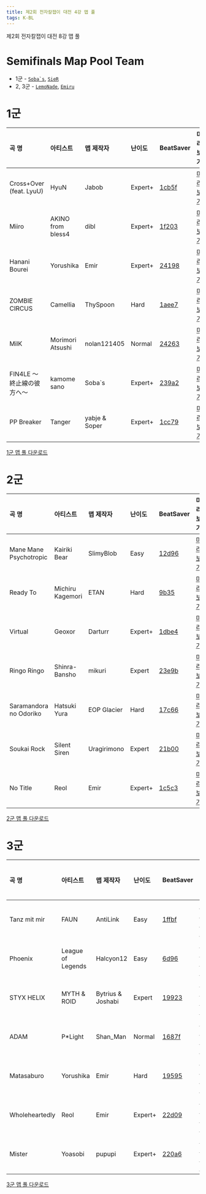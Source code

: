 ```yaml
---
title: 제2회 전자칼잽이 대전 4강 맵 풀
tags: K-BL
---
```


제2회 전자칼잽이 대전 8강 맵 풀

# Semifinals Map Pool Team

- 1군 - [``Soba`s``](https://beatsaver.com/profile/4286549), [`SieR`](https://scoresaber.com/u/76561198320985763)
- 2, 3군 - [`LemoNade`](https://scoresaber.com/u/76561198211726521), [`Emiru`](https://scoresaber.com/u/76561198355532572)

# 1군

곡 명 | 아티스트 | 맵 제작자 | 난이도 | BeatSaver | 미리보기
:---|:---|:---|:---|:---|:---|
Cross+Over (feat. LyuU) | HyuN | Jabob | Expert+ | [1cb5f](https://beatsaver.com/maps/1cb5f) | [미리보기](https://skystudioapps.com/bs-viewer/?id=1cb5f)
Miiro | AKINO from bless4 | dibl | Expert+ | [1f203](https://beatsaver.com/maps/1f203) | [미리보기](https://skystudioapps.com/bs-viewer/?id=1f203)
Hanani Bourei | Yorushika | Emir | Expert+ | [24198](https://beatsaver.com/maps/24198) | [미리보기](https://skystudioapps.com/bs-viewer/?id=24198)
ZOMBIE CIRCUS | Camellia | ThySpoon | Hard | [1aee7](https://beatsaver.com/maps/1aee7) | [미리보기](https://skystudioapps.com/bs-viewer/?id=1aee7)
MilK | Morimori Atsushi | nolan121405 | Normal | [24263](https://beatsaver.com/maps/24263) | [미리보기](https://skystudioapps.com/bs-viewer/?id=24263)
FIN4LE 〜終止線の彼方へ〜 | kamome sano | Soba`s | Expert+ | [239a2](https://beatsaver.com/maps/239a2) | [미리보기](https://skystudioapps.com/bs-viewer/?id=239a2)
PP Breaker | Tanger | yabje & Soper | Expert+ | [1cc79](https://beatsaver.com/maps/1cc79) | [미리보기](https://skystudioapps.com/bs-viewer/?id=1cc79)

<a href="/playlist/KBSL1-4.bplist" download>1군 맵 풀 다운로드</a>

# 2군

곡 명 | 아티스트 | 맵 제작자 | 난이도 | BeatSaver | 미리보기
:---|:---|:---|:---|:---|:---|
Mane Mane Psychotropic | Kairiki Bear | SlimyBlob | Easy | [12d96](https://beatsaver.com/maps/12d96) | [미리보기](https://skystudioapps.com/bs-viewer/?id=12d96)
Ready To | Michiru Kagemori | ETAN | Hard | [9b35](https://beatsaver.com/maps/9b35) | [미리보기](https://skystudioapps.com/bs-viewer/?id=9b35)
Virtual | Geoxor | Darturr | Expert+ | [1dbe4](https://beatsaver.com/maps/1dbe4) | [미리보기](https://skystudioapps.com/bs-viewer/?id=1dbe4)
Ringo Ringo | Shinra-Bansho | mikuri | Expert | [23e9b](https://beatsaver.com/maps/23e9b) | [미리보기](https://skystudioapps.com/bs-viewer/?id=23e9b)
Saramandora no Odoriko | Hatsuki Yura | EOP Glacier | Hard | [17c66](https://beatsaver.com/maps/17c66) | [미리보기](https://skystudioapps.com/bs-viewer/?id=17c66)
Soukai Rock | Silent Siren | Uragirimono | Expert | [21b00](https://beatsaver.com/maps/21b00) | [미리보기](https://skystudioapps.com/bs-viewer/?id=21b00)
No Title | Reol | Emir | Expert+ | [1c5c3](https://beatsaver.com/maps/1c5c3) | [미리보기](https://skystudioapps.com/bs-viewer/?id=1c5c3)


<a href="/playlist/KBSL2-4.bplist" download>2군 맵 풀 다운로드</a>

# 3군


곡 명 | 아티스트 | 맵 제작자 | 난이도 | BeatSaver | 미리보기
:---|:---|:---|:---|:---|:---|
Tanz mit mir | FAUN | AntiLink | Easy | [1ffbf](https://beatsaver.com/maps/1ffbf) | [미리보기](https://skystudioapps.com/bs-viewer/?id=1ffbf)
Phoenix | League of Legends | Halcyon12 | Easy | [6d96](https://beatsaver.com/maps/6d96) | [미리보기](https://skystudioapps.com/bs-viewer/?id=6d96)
STYX HELIX | MYTH & ROID | Bytrius & Joshabi | Expert | [19923](https://beatsaver.com/maps/19923) | [미리보기](https://skystudioapps.com/bs-viewer/?id=19923)
ADAM | P*Light | Shan_Man | Normal | [1687f](https://beatsaver.com/maps/1687f) | [미리보기](https://skystudioapps.com/bs-viewer/?id=1687f)
Matasaburo | Yorushika | Emir | Hard | [19595](https://beatsaver.com/maps/19595) | [미리보기](https://skystudioapps.com/bs-viewer/?id=19595)
Wholeheartedly | Reol | Emir | Expert+ | [22d09](https://beatsaver.com/maps/22d09) | [미리보기](https://skystudioapps.com/bs-viewer/?id=22d09)
Mister | Yoasobi | pupupi | Expert+ | [220a6](https://beatsaver.com/maps/220a6) | [미리보기](https://skystudioapps.com/bs-viewer/?id=220a6)

<a href="/playlist/KBSL3-4.bplist" download>3군 맵 풀 다운로드</a>
